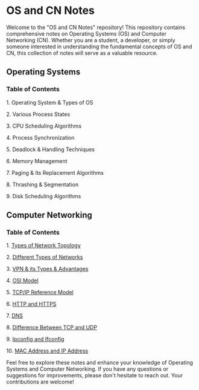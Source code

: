 # OS and CN Notes

Welcome to the "OS and CN Notes" repository! This repository contains comprehensive notes on Operating Systems (OS) and Computer Networking (CN). Whether you are a student, a developer, or simply someone interested in understanding the fundamental concepts of OS and CN, this collection of notes will serve as a valuable resource.

## Operating Systems

### Table of Contents

1\. Operating System & Types of OS

2\. Various Process States

3\. CPU Scheduling Algorithms

4\. Process Synchronization

5\. Deadlock & Handling Techniques

6\. Memory Management

7\. Paging & Its Replacement Algorithms

8\. Thrashing & Segmentation

9\. Disk Scheduling Algorithms


## Computer Networking

### Table of Contents

1\. [Types of Network Topology](#types-of-network-topology)

2\. [Different Types of Networks](#different-types-of-networks)

3\. [VPN & its Types & Advantages](#vpn--its-types--advantages)

4\. [OSI Model](#osi-model)

5\. [TCP/IP Reference Model](#tcpip-reference-model)

6\. [HTTP and HTTPS](#http-and-https)

7\. [DNS](#dns)

8\. [Difference Between TCP and UDP](#difference-between-tcp-and-udp)

9\. [Ipconfig and Ifconfig](#ipconfig-and-ifconfig)

10\. [MAC Address and IP Address](#mac-address-and-ip-address)



Feel free to explore these notes and enhance your knowledge of Operating Systems and Computer Networking. If you have any questions or suggestions for improvements, please don't hesitate to reach out. Your contributions are welcome!
